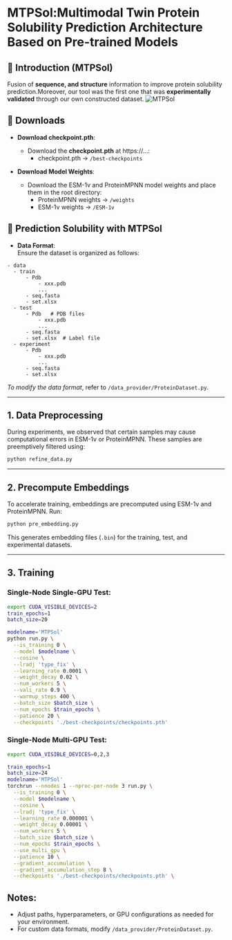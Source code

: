 # MTPSol:Multimodal Twin Protein Solubility Prediction Architecture Based on Pre-trained Models

## 🚀 Introduction (MTPSol)

Fusion of **sequence, and structure** information to improve protein solubility prediction.Moreover, our tool was the first one that was **experimentally validated** through our own constructed dataset.
![MTPSol](https://github.com/user-attachments/assets/c737ba50-4ec4-4f92-90fc-3c5a9c712ab6)

## 📑 Downloads

- **Download checkpoint.pth**:  
  - Download the **checkpoint.pth** at https://...:
    - checkpoint.pth → `/best-checkpoints`  

- **Download Model Weights**:  
  - Download the ESM-1v and ProteinMPNN model weights and place them in the root directory:  
    - ProteinMPNN weights → `/weights`  
    - ESM-1v weights → `/ESM-1v`

## 🧬 Prediction Solubility with MTPSol

  - **Data Format**:  
  Ensure the dataset is organized as follows:  
  ```plaintext
  - data
    - train
        - Pdb
            - xxx.pdb
            ...
        - seq.fasta
        - set.xlsx
    - test
        - Pdb   # PDB files
            - xxx.pdb
            ...
        - seq.fasta  
        - set.xlsx  # Label file
    - experiment
        - Pdb
            - xxx.pdb
            ...
        - seq.fasta
        - set.xlsx
  ```  
  *To modify the data format*, refer to `/data_provider/ProteinDataset.py`.

---

## 1. Data Preprocessing

During experiments, we observed that certain samples may cause computational errors in ESM-1v or ProteinMPNN. These samples are preemptively filtered using:  
```bash
python refine_data.py
```

---

## 2. Precompute Embeddings

To accelerate training, embeddings are precomputed using ESM-1v and ProteinMPNN. Run:  
```bash
python pre_embedding.py
```  
This generates embedding files (`.bin`) for the training, test, and experimental datasets.

---

## 3. Training

### Single-Node Single-GPU Test:
```bash
export CUDA_VISIBLE_DEVICES=2
train_epochs=1
batch_size=20

modelname='MTPSol'
python run.py \
  --is_training 0 \
  --model $modelname \
  --cosine \
  --lradj 'type_fix' \
  --learning_rate 0.0001 \
  --weight_decay 0.02 \
  --num_workers 5 \
  --vali_rate 0.9 \
  --warmup_steps 400 \
  --batch_size $batch_size \
  --num_epochs $train_epochs \
  --patience 20 \
  --checkpoints './best-checkpoints/checkpoints.pth' 
```

### Single-Node Multi-GPU Test:
```bash
export CUDA_VISIBLE_DEVICES=0,2,3

train_epochs=1
batch_size=24
modelname='MTPSol'
torchrun --nnodes 1 --nproc-per-node 3 run.py \
  --is_training 0 \
  --model $modelname \
  --cosine \
  --lradj 'type_fix' \
  --learning_rate 0.000001 \
  --weight_decay 0.00001 \
  --num_workers 5 \
  --batch_size $batch_size \
  --num_epochs $train_epochs \
  --use_multi_gpu \
  --patience 10 \
  --gradient_accumulation \
  --gradient_accumulation_step 8 \
  --checkpoints './best-checkpoints/checkpoints.pth' \
```


## Notes:
- Adjust paths, hyperparameters, or GPU configurations as needed for your environment.  
- For custom data formats, modify `/data_provider/ProteinDataset.py`.  
